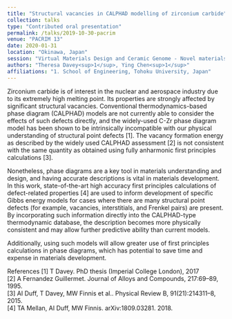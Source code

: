 ```yaml
---
title: "Structural vacancies in CALPHAD modelling of zirconium carbide"
collection: talks
type: "Contributed oral presentation"
permalink: /talks/2019-10-30-pacrim
venue: "PACRIM 13"
date: 2020-01-31
location: "Okinawa, Japan"
session: "Virtual Materials Design and Ceramic Genome - Novel materials and structures"
authors: "Theresa Davey<sup>1</sup>, Ying Chen<sup>1</sup>"
affiliations: "1. School of Engineering, Tohoku University, Japan"
---
```


Zirconium carbide is of interest in the nuclear and aerospace industry due to its extremely high melting point. Its properties are strongly affected by significant structural vacancies. Conventional thermodynamics-based phase diagram (CALPHAD) models are not currently able to consider the effects of such defects directly, and the widely-used C-Zr phase diagram model has been shown to be intrinsically incompatible with our physical understanding of structural point defects [1]. The vacancy formation energy as described by the widely used CALPHAD assessment [2] is not consistent with the same quantity as obtained using fully anharmonic first principles calculations [3]. 

Nonetheless, phase diagrams are a key tool in materials understanding and design, and having accurate descriptions is vital in materials development. In this work, state-of-the-art high accuracy first principles calculations of defect-related properties [4] are used to inform development of specific Gibbs energy models for cases where there are many structural point defects (for example, vacancies, interstitials, and Frenkel pairs) are present. By incorporating such information directly into the CALPHAD-type thermodynamic database, the description becomes more physically consistent and may allow further predictive ability than current models. 

Additionally, using such models will allow greater use of first principles calculations in phase diagrams, which has potential to save time and expense in materials development.

References
[1] T Davey. PhD thesis (Imperial College London), 2017   
[2] A Fernandez Guillermet. Journal of Alloys and Compounds, 217:69–89, 1995.  
[3] AI Duff, T Davey, MW Finnis et al.. Physical Review B, 91(21):214311–8, 2015.  
[4] TA Mellan, AI Duff, MW Finnis. arXiv:1809.03281. 2018.  



